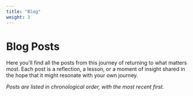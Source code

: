 ```yaml
---
title: "Blog"
weight: 3
---
```


# Blog Posts

Here you'll find all the posts from this journey of returning to what matters most. Each post is a reflection, a lesson, or a moment of insight shared in the hope that it might resonate with your own journey.

*Posts are listed in chronological order, with the most recent first.* 